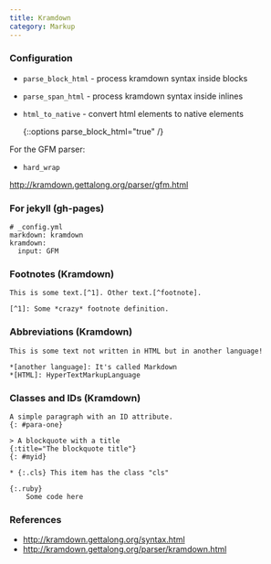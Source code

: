 ```yaml
---
title: Kramdown
category: Markup
---
```


### Configuration

- `parse_block_html` - process kramdown syntax inside blocks
- `parse_span_html` - process kramdown syntax inside inlines
- `html_to_native` - convert html elements to native elements

  {::options parse_block_html="true" /}

For the GFM parser:

- `hard_wrap`

http://kramdown.gettalong.org/parser/gfm.html

### For jekyll (gh-pages)

    # _config.yml
    markdown: kramdown
    kramdown:
      input: GFM

### Footnotes (Kramdown)

    This is some text.[^1]. Other text.[^footnote].

    [^1]: Some *crazy* footnote definition.

### Abbreviations (Kramdown)

    This is some text not written in HTML but in another language!

    *[another language]: It's called Markdown
    *[HTML]: HyperTextMarkupLanguage

### Classes and IDs (Kramdown)

    A simple paragraph with an ID attribute.
    {: #para-one}

    > A blockquote with a title
    {:title="The blockquote title"}
    {: #myid}

    * {:.cls} This item has the class "cls"

    {:.ruby}
        Some code here

### References

- http://kramdown.gettalong.org/syntax.html
- http://kramdown.gettalong.org/parser/kramdown.html
